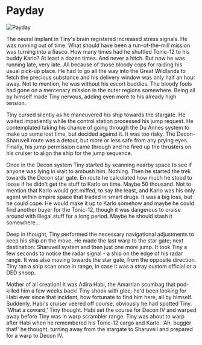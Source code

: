 # Payday

![Payday](images/payday.jpg)

The neural implant in Tiny's brain registered increased stress signals. He was running out of time. What should have been a run-of-the-mill mission was turning into a fiasco. How many times had he shuttled Tonic-12 to his buddy Karlo? At least a dozen times. And never a hitch.  But now he was running late, very late. All because of those bloody cops for raiding his usual pick-up place. He had to go all the way into the Great Wildlands to fetch the precious substance and his delivery window was only half an hour away. Not to mention, he was without his escort buddies. The bloody fools had gone on a mercenary mission in the outer regions somewhere. Being all by himself made Tiny nervous, adding even more to his already high tension.

Tiny cursed silently as he maneuvered his ship towards the stargate. He waited impatiently while the control station processed his jump request. He contemplated taking his chance of going through the Du Annes system to make up some lost time, but decided against it. It was too risky. The Decon-Sharuveil route was a detour, but more or less safe from any prying eyes. Finally, his jump permission came through and he fired up the thrusters on his cruiser to align the ship for the jump sequence.

Once in the Decon system Tiny started by scanning nearby space to see if anyone was lying in wait to ambush him. Nothing. Then he started the trek towards the Decon star gate. En route he calculated how much he stood to loose if he didn't get the stuff to Karlo on time. Maybe 50 thousand. Not to mention that Karlo would get miffed, to say the least, and Karlo was his only agent within empire space that traded in smart drugs. It was a big loss, but he could cope. He would make it up to Karlo somehow and maybe he could find another buyer for the Tonic-12, though it was dangerous to cruise around with illegal stuff for a long period. Maybe he should stash it somewhere…

Deep in thought, Tiny performed the necessary navigational adjustments to keep his ship on the move. He made the last warp to the star gate; next destination: Sharuveil system and then just one more jump. It took Tiny a few seconds to notice the radar signal - a ship on the edge of his radar range. It was also moving towards the star gate, from the opposite direction. Tiny ran a ship scan once in range, in case it was a stray custom official or a DED snoop.

Mother of all creation! It was Adira Habi, the Amarrian scumbag that pod-killed him a few weeks back! Tiny shook with glee; he'd been looking for Habi ever since that incident, how fortunate to find him here, all by himself. Suddenly, Habi's cruiser veered off  course, obviously he had spotted Tiny. 'What a coward,' Tiny thought. Habi set the course for Decon IV and warped away before Tiny was in warp scrambler range. Tiny was about to warp after Habi when he remembered his Tonic-12 cargo and Karlo. 'Ah, bugger that!' he thought, turning away from the stargate to Sharuveil and prepared for a warp to Decon IV.



                            
                        
